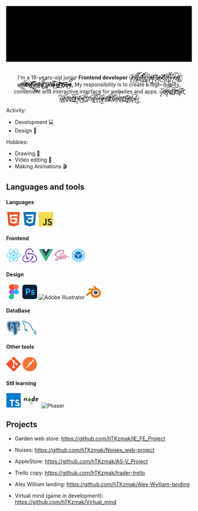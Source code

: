 <div id="header" align="center">
  <img src="./assets/header.gif"/>
</div>


##

<div id="about" align="left">
  <p align="center">I'm a 19-years-old junior <b>Frontend developer</b> ų̸̷̸̢́͘̕͢͝n̸̵̡͘͢͢͡͝͠͠d̴̡̛̛́͘͠҉͟͢e̶̶̶̷̢͟͜͡͞͞f̸҉̶̡́͘͜͞͠͠i̵͘͘̕͢͜͏̀̀͏n̨̢͞͏̢̡̧̛̀͞é̶̸̢̢̛̀̕͢͢d̷̷̴̨̧̧̀͘͟҉ ͏͝҉̶̧̧͘͢͠͞u͏̸͢͏̶̶̶̴̨́n̸̴̵̶̴̢͟͟͞͠d҉̨̢̨̨̛́̕̕͠é̷̵̡̛͘͜͠͞͝f̡̧̡̕͟͞͠͏̧̨į̶̛̛̀̀͏̴̢̨ņ̸̷̢́̕͢͝͠͞è̶̵̕͘͢͜͏̷̸d̴̴̡́͢͞҉̴̨͠ <b>ư̵͘͢͢͢͟n̶͠͏̀͞҉̕d̸̛̛̀͡͡҉e̷̶̸͜͟͞͝f̢͏͟͢͢͜͡i̷̡̨̛͟͞͏ǹ̸͘͢҉̀͟e͏̸҉̸̧͘͞d̵̡́͘͜͞͝ ̨̨͜҉̛͞͝ų̴̴̴̡͜͝n̷̵̵͝͡҉́d̸̴̴̨͘͢͡e̶̴̕͟͢͡͏f̷̧́̀́͟͡i̧̛̛͝͠͡͝n̶̴̡͞͞҉̀é̵̴̶̢̕͢d̷̶̀͘͢͡͡</b>. My responsibility is to create a high-quality, convenient and interactive interface for websites and apps. ų̴̨̢́͘͠n҉͏̸҉̶̸͞ḑ̨̢̀̕͠͝e͘҉̷̷́́͢f́͏̷̨͟͞͠ì̛͏̸̡́͡n͘͝͞҉̸̧͜ę̵̸̵̡́͝d̨̨̨̀͝͝͞ ̵̧́͘͘͠͞u̴̶̧͢͡͝͝n̷̨̨͟͢͟͡d͏̸̨̨́͘͝e̵͏̴͟͟҉̴f̀̕͢͜͝͞͡í̸̡̡́͡͞ņ̴̵̸̡̢͝é̵̢̕͘͜͞d̶̡̕͟͠͠͝ ͝҉̛́͘͢͝ứ͘͟͝͏̀ń̵̕͢͢͡͠d̸̢̡͘̕͡͝ȩ̵̷̢́̀͝f̶̧̀̀́͢͜i͝͏̸̶͘͟͞n̸̸̷̸̛̕͢e҉̢̕͝͞͠͡d̷̸͜͝͡҉̷ ̷̴̕͘͟͝͝u҉̶̀͞͠҉̵n͏̶̶̵̢̧͡d̢̀̀̀͟͠҉ȩ͢͡҉̧͟͞f̵̛͜͏̡͞͞i̴̶̶̧̛̛͜n͠͏̸͘͜҉҉è̵̡̧̀͝͏d̴͏̷̨̛͟͜ ̴̸̨̀́͟͞</p>

Activity:
  - Development 💻
  - Design 🎴

Hobbies:
  - Drawing 🎨
  - Video editing 🎥
  - Making Animations 🎬 
</div>

## Languages and tools

<div id="tools" align="left">

  #### Languages 
  <img src="https://github.com/devicons/devicon/blob/master/icons/html5/html5-original.svg" title="HTML5" alt="HTML" width="40" height="40"/> 
  <img src="https://github.com/devicons/devicon/blob/master/icons/css3/css3-plain.svg" title="CSS3" alt="CSS" width="40" height="40"/> 
  <img src="https://github.com/devicons/devicon/blob/master/icons/javascript/javascript-original.svg" title="JavaScript" alt="JavaScript" width="40" height="40"/>
  <!-- <img  src="https://github.com/devicons/devicon/blob/master/icons/typescript/typescript-original.svg" title="typeScript" alt="typeScript" width="40" height="40"/>&nbsp; -->

  #### Frontend
  <img src="https://github.com/devicons/devicon/blob/master/icons/react/react-original.svg" title="React" alt="React" width="40" height="40"/>
  <img src="https://github.com/devicons/devicon/blob/master/icons/redux/redux-original.svg" title="Redux" alt="Redux" width="40" height="40"/>
  <img src="https://github.com/devicons/devicon/blob/master/icons/vuejs/vuejs-original.svg" title="Vue" alt="Vue" width="40" height="40"/> 
<!-- <img src="https://github.com/devicons/devicon/blob/master/icons/angularjs/angularjs-original.svg" title="Angular" alt="Angular" width="40" height="40"/> -->
  <img src="https://github.com/devicons/devicon/blob/master/icons/sass/sass-original.svg" title="SAAS" alt="SAAS" width="40" height="40"/>
  <img src="https://github.com/devicons/devicon/blob/master/icons/webpack/webpack-original.svg" title="Webpack" alt="Webpack" width="40" height="40"/>
 <!-- <img src="https://github.com/devicons/devicon/blob/master/icons/materialui/materialui-original.svg" title="MaterialUI" alt="MaterialUI" width="40" height="40"/>&nbsp; -->

  #### Design
  <img src="https://github.com/devicons/devicon/blob/master/icons/figma/figma-original.svg" title="Figma" alt="Figma" width="40" height="40"/> 
  <img src="https://github.com/devicons/devicon/blob/master/icons/photoshop/photoshop-original.svg" title="Adobe Photoshop" alt="Adobe Photoshop" width="40" height="40"/> 
  <img src="https://upload.wikimedia.org/wikipedia/commons/f/fb/Adobe_Illustrator_CC_icon.svg" title="Adobe Illustrator" alt="Adobe Illustrator" width="40" height="40"/> 
  <img src="https://github.com/devicons/devicon/blob/master/icons%2Fblender%2Fblender-original.svg" title="Blender" alt="Blender" width="40" height="40"/>&nbsp;

  #### DataBase
  <img src="https://github.com/devicons/devicon/blob/master/icons/postgresql/postgresql-plain.svg" title="PostgreSQL" alt="PostgreSQL" width="40" height="40"/> 
  <img src="https://github.com/devicons/devicon/blob/master/icons/mysql/mysql-original.svg" title="MySQL" width="40" height="40"/>&nbsp;

  #### Other tools
  <img src="https://github.com/devicons/devicon/blob/master/icons/git/git-original.svg" title="Git" alt="Git" width="40" height="40"/> 
  <img src="https://github.com/devicons/devicon/blob/master/icons/postman/postman-original.svg" title="Postman" alt="Postman" width="40" height="40"/>&nbsp;

  #### Stll learning
  <img src="https://github.com/devicons/devicon/blob/master/icons/typescript/typescript-original.svg" title="TypeScript" alt="TypeScript" width="40" height="40"/>&nbsp; 
  <img src="https://github.com/devicons/devicon/blob/master/icons/nodejs/nodejs-original-wordmark.svg" title="Nodejs" alt="Nodejs" width="40" height="40"/>&nbsp;
  <img src="https://cdn.phaser.io/images/logo/logo-download-vector.png" title="Phaser" alt="Phaser" width="50" height="40"/>
  
</div>


## Projects
<div id="projects" align="left">

- Garden web store: https://github.com/hTKzmak/IE_FE_Project
  
- Noises: https://github.com/hTKzmak/Noises_web-project
    
- AppleStore: https://github.com/hTKzmak/AS-V_Project

- Trello copy: https://github.com/hTKzmak/trader-trello

- Alex William landing: https://github.com/hTKzmak/Alex-Wylliam-landing

- Virtual mind (game in development): https://github.com/hTKzmak/Virtual_mind
</div>
